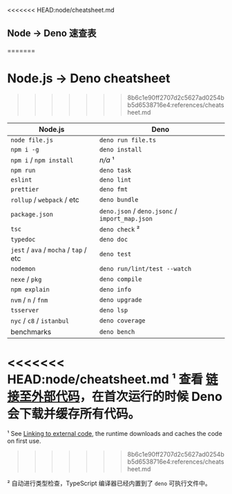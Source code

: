 <<<<<<< HEAD:node/cheatsheet.md
## Node -> Deno 速查表
=======
# Node.js -> Deno cheatsheet
>>>>>>> 8b6c1e90ff2707d2c5627ad0254bb5d6538716e4:references/cheatsheet.md

| Node.js                                | Deno                                           |
| -------------------------------------- | ---------------------------------------------- |
| `node file.js`                         | `deno run file.ts`                             |
| `npm i -g`                             | `deno install`                                 |
| `npm i` / `npm install`                | _n/a_ ¹                                        |
| `npm run`                              | `deno task`                                    |
| `eslint`                               | `deno lint`                                    |
| `prettier`                             | `deno fmt`                                     |
| `rollup` / `webpack` / etc             | `deno bundle`                                  |
| `package.json`                         | `deno.json` / `deno.jsonc` / `import_map.json` |
| `tsc`                                  | `deno check` ²                                 |
| `typedoc`                              | `deno doc`                                     |
| `jest` / `ava` / `mocha` / `tap` / etc | `deno test`                                    |
| `nodemon`                              | `deno run/lint/test --watch`                   |
| `nexe` / `pkg`                         | `deno compile`                                 |
| `npm explain`                          | `deno info`                                    |
| `nvm` / `n` / `fnm`                    | `deno upgrade`                                 |
| `tsserver`                             | `deno lsp`                                     |
| `nyc` / `c8` / `istanbul`              | `deno coverage`                                |
| benchmarks                             | `deno bench`                                   |

<<<<<<< HEAD:node/cheatsheet.md
¹ 查看 [链接至外部代码](../linking_to_external_code.md)，在首次运行的时候 Deno 会下载并缓存所有代码。
=======
¹ See [Linking to external code](../basics/linking_to_external_code.md), the
runtime downloads and caches the code on first use.
>>>>>>> 8b6c1e90ff2707d2c5627ad0254bb5d6538716e4:references/cheatsheet.md

² 自动进行类型检查，TypeScript 编译器已经内置到了 `deno` 可执行文件中。
